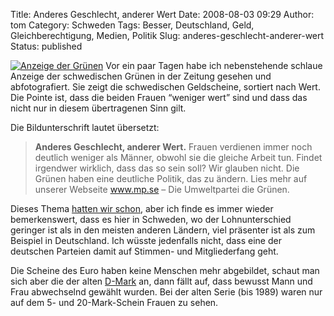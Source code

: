Title: Anderes Geschlecht, anderer Wert
Date: 2008-08-03 09:29
Author: tom
Category: Schweden
Tags: Besser, Deutschland, Geld, Gleichberechtigung, Medien, Politik
Slug: anderes-geschlecht-anderer-wert
Status: published

[![Anzeige der
Grünen](http://www.fiket.de/pic/olikavarde_s.jpg "Anzeige der Grünen")](http://www.fiket.de/pic/olikavarde_l.jpg)
Vor ein paar Tagen habe ich nebenstehende schlaue Anzeige der
schwedischen Grünen in der Zeitung gesehen und abfotografiert. Sie zeigt
die schwedischen Geldscheine, sortiert nach Wert. Die Pointe ist, dass
die beiden Frauen “weniger wert” sind und dass das nicht nur in diesem
übertragenen Sinn gilt.

Die Bildunterschrift lautet übersetzt:

> **Anderes Geschlecht, anderer Wert.** Frauen verdienen immer noch
> deutlich weniger als Männer, obwohl sie die gleiche Arbeit tun. Findet
> irgendwer wirklich, dass das so sein soll? Wir glauben nicht. Die
> Grünen haben eine deutliche Politik, das zu ändern. Lies mehr auf
> unserer Webseite www.mp.se – Die Umweltpartei die Grünen.

Dieses Thema [hatten wir
schon](http://www.fiket.de/tag/gleichberechtigung/), aber ich finde es
immer wieder bemerkenswert, dass es hier in Schweden, wo der
Lohnunterschied geringer ist als in den meisten anderen Ländern, viel
präsenter ist als zum Beispiel in Deutschland. Ich wüsste jedenfalls
nicht, dass eine der deutschen Parteien damit auf Stimmen- und
Mitgliederfang geht.

Die Scheine des Euro haben keine Menschen mehr abgebildet, schaut man
sich aber die der alten
[D-Mark](http://de.wikipedia.org/wiki/Deutsche_Mark) an, dann fällt auf,
dass bewusst Mann und Frau abwechselnd gewählt wurden. Bei der alten
Serie (bis 1989) waren nur auf dem 5- und 20-Mark-Schein Frauen zu
sehen.

